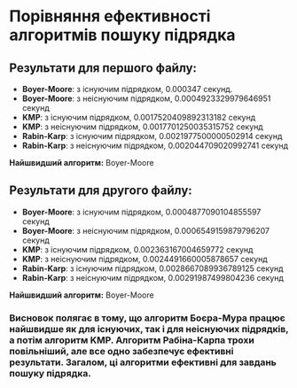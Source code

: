 # Порівняння ефективності алгоритмів пошуку підрядка

## Результати для першого файлу:
- **Boyer-Moore**: з існуючим підрядком, 0.000347 секунд.
- **Boyer-Moore**: з неіснуючим підрядком, 0.0004923329979646951 секунд
- **KMP**: з існуючим підрядком, 0.0017520409892313182 секунд
- **KMP**: з неіснуючим підрядком, 0.0017701250035315752 секунд
- **Rabin-Karp**: з існуючим підрядком, 0.0021977500000502914 секунд
- **Rabin-Karp**: з неіснуючим підрядком, 0.002044709020992741 секунд

**Найшвидший алгоритм:** Boyer-Moore

## Результати для другого файлу:
- **Boyer-Moore**: з існуючим підрядком, 0.0004877090104855597 секунд
- **Boyer-Moore**: з неіснуючим підрядком, 0.0006549159879796207 секунд
- **KMP**: з існуючим підрядком, 0.002363167004659772 секунд
- **KMP**: з неіснуючим підрядком, 0.0024491660005878657 секунд
- **Rabin-Karp**: з існуючим підрядком, 0.0028667089936789125 секунд
- **Rabin-Karp**: з неіснуючим підрядком, 0.00291987499804236 секунд

**Найшвидший алгоритм:** Boyer-Moore

### Висновок полягає в тому, що алгоритм Боєра-Мура працює найшвидше як для існуючих, так і для неіснуючих підрядків, а потім алгоритм KMP. Алгоритм Рабіна-Карпа трохи повільніший, але все одно забезпечує ефективні результати. Загалом, ці алгоритми ефективні для завдань пошуку підрядка.
